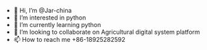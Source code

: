 - 👋 Hi, I’m @Jar-china
- 👀 I’m interested in python
- 🌱 I’m currently learning python
- 💞️ I’m looking to collaborate on  Agricultural digital system platform
- 📫 How to reach me +86-18925282592

<!---
Jar-china/Jar-china is a ✨ special ✨ repository because its `README.md` (this file) appears on your GitHub profile.
You can click the Preview link to take a look at your changes.
--->
